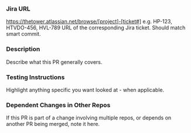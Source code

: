 ### Jira URL
https://thetower.atlassian.net/browse/[project]‌-[ticket#] e.g. HP‌-123, HTVDO‌-456, HVL‌-789
URL of the corresponding Jira ticket. Should match smart commit.

### Description
Describe what this PR generally covers.

### Testing Instructions
Highlight anything specific you want looked at - when applicable.

### Dependent Changes in Other Repos
If this PR is part of a change involving multiple repos, or depends on another PR being merged, note it here.
